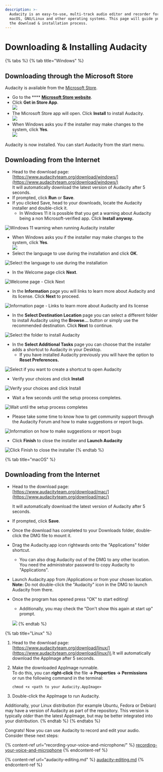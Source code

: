 ```yaml
---
description: >-
  Audacity is an easy-to-use, multi-track audio editor and recorder for Windows,
  macOS, GNU/Linux and other operating systems. This page will guide you through
  the download & installation process.
---
```


# Downloading & Installing Audacity

{% tabs %}
{% tab title="Windows" %}
## Downloading through the Microsoft Store

Audacity is available from the [Microsoft Store](https://apps.microsoft.com/store/detail/audacity/XP8K0J757HHRDW).&#x20;

* Go to the **** [**Microsoft Store website**](https://apps.microsoft.com/store/detail/audacity/XP8K0J757HHRDW).
* Click **Get in Store App**.\
  ![](<../.gitbook/assets/Microsoft Store Website.png>)
* The Microsoft Store app will open. Click **Install** to install Audacity.\
  ![](<../.gitbook/assets/image (15).png>)
* When Windows asks you if the installer may make changes to the system, click **Yes**.\
  ![](<../.gitbook/assets/image (17) (1).png>)

Audacity is now installed. You can start Audacity from the start menu.

## Downloading from the Internet

* Head to the download page: [https://www.audacityteam.org/download/windows/](https://www.audacityteam.org/download/windows/) \
  It will automatically download the latest version of Audacity after 5 seconds.&#x20;
* If prompted, click **Run** or **Save**.&#x20;
* If you clicked Save, head to your downloads, locate the Audacity installer and double-click it.
  * In Windows 11 it is possible that you get a warning about Audacity being a  non Microsoft-verified app. Click **Install anyway.**

![Windows 11 warning when running Audacity installer](<../.gitbook/assets/Windows 11 - Microsoft-verified app warning.png>)

* When Windows asks you if the installer may make changes to the system, click **Yes**.\
  ![](<../.gitbook/assets/image (17) (1).png>)
* Select the language to use during the installation and click **OK**.

![Select the language to use during the installation](<../.gitbook/assets/Select Setup Language.png>)

* In the Welcome page click **Next**.

![Welcome page - Click Next](<../.gitbook/assets/Welcome Audacity Setup.png>)

* In the **Information** page you will links to learn more about Audacity and its license. Click **Next** to proceed.

![Information page - Links to learn more about Audacity and its license](<../.gitbook/assets/Setup - License.png>)

* In the **Select Destination Location** page you can select a different folder to install Audacity using the **Browse...** button or simply use the recommended destination. Click **Next** to continue.

![Select the folder to install Audacity](<../.gitbook/assets/Setup - Select Destination Location.png>)

* In the **Select Additional Tasks** page you can choose that the installer adds a shortcut to Audacity in your Desktop.
  * If you have installed Audacity previously you will have the option to **Reset Preferences.**

![Select if you want to create a shortcut to open Audacity](<../.gitbook/assets/Setup - Additional Tasks.png>)

* Verify your choices and click **Install**

![Verify your choices and click Install](<../.gitbook/assets/Setup - Ready to install.png>)

* Wait a few seconds until the setup process completes.

![Wait until the setup process completes ](<../.gitbook/assets/Setup - Extracting.png>)

* Please take some time to know how to get community support through the Audacity Forum and how to make suggestions or report bugs.

![Information on how to make suggestions or report bugs](<../.gitbook/assets/Setup - Information before finish.png>)

* Click **Finish** to close the installer and **Launch Audacity**

![Click Finish to close the installer](<../.gitbook/assets/Setup - Completed.png>)
{% endtab %}

{% tab title="macOS" %}
## Downloading from the Internet

*   Head to the download page: [https://www.audacityteam.org/download/mac/](https://www.audacityteam.org/download/mac/)

    It will automatically download the latest version of Audacity after 5 seconds.
* If prompted, click **Save**.
* Once the download has completed to your Downloads folder, double-click the DMG file to mount it.
*   Drag the Audacity.app icon rightwards onto the "Applications" folder shortcut.

    * You can also drag Audacity out of the DMG to any other location. You need the administrator password to copy Audacity to "Applications".

    <img src="../.gitbook/assets/Screen Shot 2022-05-02 at 5.18.41 PM (1).png" alt="" data-size="original">
* Launch Audacity.app from /Applications or from your chosen location.\
  **Note:** Do not double-click the "Audacity" icon in the DMG to launch Audacity from there.
*   Once the program has opened press "OK" to start editing!

    * Additionally, you may check the "Don't show this again at start up" prompt.

    ![](<../.gitbook/assets/Screen Shot 2022-05-02 at 5.21.20 PM.png>)
{% endtab %}

{% tab title="Linux" %}
1. Head to the download page: [https://www.audacityteam.org/download/linux/](https://www.audacityteam.org/download/linux/)\
   It will automatically download the AppImage after 5 seconds.&#x20;
2.  Make the downloaded AppImage runnable. \
    To do this, you can **right-click** the file **-> Properties -> Permissions**\
    or run the following command in the terminal:&#x20;

    ```
    chmod +x <path to your Audacity.AppImage>
    ```
3. Double-click the AppImage to run Audacity.&#x20;

Additionally, your Linux distribution (for example Ubuntu, Fedora or Debian) may have a version of Audacity as part of the repository. This version is typically _older_ than the latest AppImage, but may be better integrated into your distribution.&#x20;
{% endtab %}
{% endtabs %}

Congrats!  Now you can use Audacity to record and edit your audio. Consider these next steps:

{% content-ref url="recording-your-voice-and-microphone/" %}
[recording-your-voice-and-microphone](recording-your-voice-and-microphone/)
{% endcontent-ref %}

{% content-ref url="audacity-editing.md" %}
[audacity-editing.md](audacity-editing.md)
{% endcontent-ref %}

